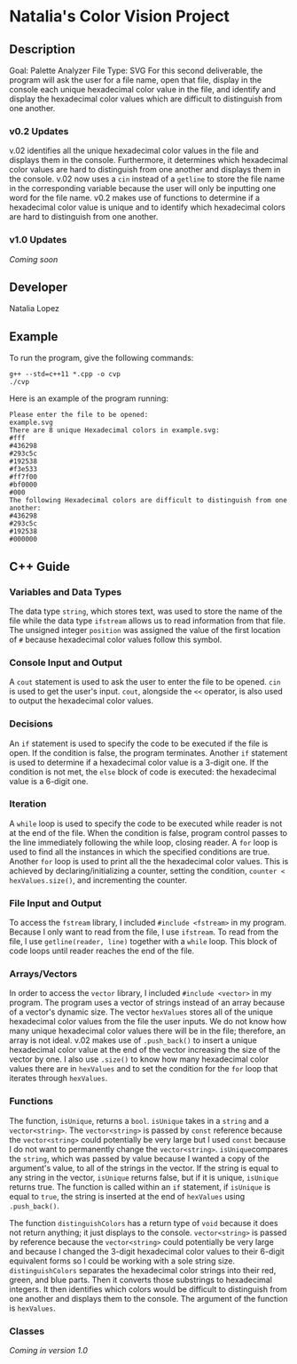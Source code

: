 # Natalia's Color Vision Project

## Description

Goal: Palette Analyzer
File Type: SVG
For this second deliverable, the program will ask the user for a file name, open that file, display in the console each unique hexadecimal color value in the file, and identify and display the hexadecimal color values which are difficult to distinguish from one another. 

### v0.2 Updates

v.02 identifies all the unique hexadecimal color values in the file and displays them in the console. Furthermore, it determines which hexadecimal color values are hard to distinguish from one another and displays them in the console. v.02 now uses a `cin` instead of a `getline` to store the file name in the corresponding variable because the user will only be inputting one word for the file name.
v0.2 makes use of functions to determine if a hexadecimal color value is unique and to identify which hexadecimal colors are hard to distinguish from one another.

### v1.0 Updates

*Coming soon*


## Developer

Natalia Lopez

## Example

To run the program, give the following commands:

```
g++ --std=c++11 *.cpp -o cvp
./cvp
```

Here is an example of the program running:

```
Please enter the file to be opened:
example.svg 
There are 8 unique Hexadecimal colors in example.svg:
#fff
#436298
#293c5c
#192538
#f3e533
#ff7f00
#bf0000
#000
The following Hexadecimal colors are difficult to distinguish from one another:
#436298
#293c5c
#192538
#000000
```

## C++ Guide

### Variables and Data Types

The data type `string`, which stores text, was used to store the name of the file while the data type `ifstream` allows us to read information from that file. The unsigned integer `position` was assigned the value of the first location of `#` because hexadecimal color values follow this symbol.   

### Console Input and Output

A `cout` statement is used to ask the user to enter the file to be opened. `cin` is used to get the user's input. `cout`, alongside the `<<` operator, is also used to output the hexadecimal color values.

### Decisions

An `if` statement is used to specify the code to be executed if the file is open. If the condition is false, the program terminates. Another `if` statement is used to determine if a hexadecimal color value is a 3-digit one. If the condition is not met, the `else` block of code is executed: the hexadecimal value is a 6-digit one. 

### Iteration

A `while` loop is used to specify the code to be executed while reader is not at the end of the file. When the condition is false, program control passes to the line immediately following the while loop, closing reader. A `for` loop is used to find all the instances in which the specified conditions are true. Another `for` loop is used to print all the the hexadecimal color values. This is achieved by declaring/initializing a counter, setting the condition, `counter < hexValues.size()`, and incrementing the counter.

### File Input and Output

To access the `fstream` library, I included `#include <fstream>` in my program. Because I only want to read from the file, I use `ifstream`. To read from the file, I use `getline(reader, line)` together with a `while` loop. This block of code loops until reader reaches the end of the file.

### Arrays/Vectors

In order to access the `vector` library, I included `#include <vector>` in my program. The program uses a vector of strings instead of an array because of a vector's dynamic size. The vector `hexValues` stores all of the unique hexadecimal color values from the file the user inputs. We do not know how many unique hexadecimal color values there will be in the file; therefore, an array is not ideal. v.02 makes use of `.push_back()` to insert a unique hexadecimal color value at the end of the vector increasing the size of the vector by one. I also use `.size()` to know how many hexadecimal color values there are in `hexValues` and to set the condition for the `for` loop that iterates through `hexValues`.

### Functions

The function, `isUnique`, returns a `bool`. `isUnique` takes in a `string` and a `vector<string>`. The `vector<string>` is passed by `const` reference because the `vector<string>` could potentially be very large but I used `const` because I do not want to permanently change the `vector<string>`. `isUnique`compares the `string`, which was passed by value because I wanted a copy of the argument's value, to all of the strings in the vector. If the string is equal to any string in the vector, `isUnique` returns false, but if it is unique, `isUnique` returns true. The function is called within an `if` statement, if `isUnique` is equal to `true`, the string is inserted at the end of `hexValues` using `.push_back()`.

The function `distinguishColors` has a return type of `void` because it does not return anything; it just displays to the console. `vector<string>` is passed by reference because the `vector<string>` could potentially be very large and because I changed the 3-digit hexadecimal color values to their 6-digit equivalent forms so I could be working with a sole string size. `distinguishColors` separates the hexadecimal color strings into their red, green, and blue parts. Then it converts those substrings to hexadecimal integers. It then identifies which colors would be difficult to distinguish from one another and displays them to the console. The argument of the function is `hexValues`.

### Classes

*Coming in version 1.0*
